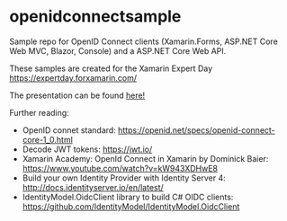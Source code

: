 # openidconnectsample
Sample repo for OpenID Connect clients (Xamarin.Forms, ASP.NET Core Web MVC, Blazor, Console) and a ASP.NET Core Web API.

These samples are created for the Xamarin Expert Day https://expertday.forxamarin.com/

The presentation can be found [here!](https://github.com/krdmllr/openidconnectsample/blob/master/oidcpresentation-expertday.pdf)

Further reading:

* OpenID connet standard: https://openid.net/specs/openid-connect-core-1_0.html
* Decode JWT tokens: https://jwt.io/
* Xamarin Academy: OpenId Connect in Xamarin by Dominick Baier: https://www.youtube.com/watch?v=kW943XDHwE8
* Build your own Identity Provider with Identity Server 4: http://docs.identityserver.io/en/latest/
* IdentityModel.OidcClient library to build C# OIDC clients: https://github.com/IdentityModel/IdentityModel.OidcClient
